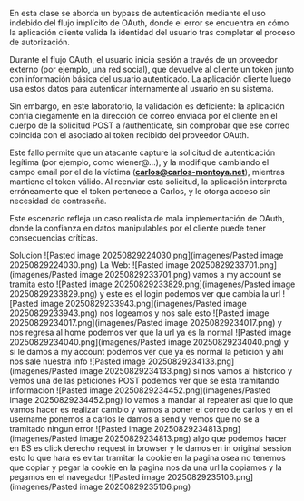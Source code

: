 En esta clase se aborda un bypass de autenticación mediante el uso indebido del flujo implícito de OAuth, donde el error se encuentra en cómo la aplicación cliente valida la identidad del usuario tras completar el proceso de autorización.

Durante el flujo OAuth, el usuario inicia sesión a través de un proveedor externo (por ejemplo, una red social), que devuelve al cliente un token junto con información básica del usuario autenticado. La aplicación cliente luego usa estos datos para autenticar internamente al usuario en su sistema.

Sin embargo, en este laboratorio, la validación es deficiente: la aplicación confía ciegamente en la dirección de correo enviada por el cliente en el cuerpo de la solicitud POST a /authenticate, sin comprobar que ese correo coincida con el asociado al token recibido del proveedor OAuth.

Este fallo permite que un atacante capture la solicitud de autenticación legítima (por ejemplo, como wiener@…), y la modifique cambiando el campo email por el de la víctima (**carlos@carlos-montoya.net**), mientras mantiene el token válido. Al reenviar esta solicitud, la aplicación interpreta erróneamente que el token pertenece a Carlos, y le otorga acceso sin necesidad de contraseña.

Este escenario refleja un caso realista de mala implementación de OAuth, donde la confianza en datos manipulables por el cliente puede tener consecuencias críticas.

Solucion
![Pasted image 20250829224030.png](imagenes/Pasted image 20250829224030.png)
La Web:
![Pasted image 20250829233701.png](imagenes/Pasted image 20250829233701.png)
vamos a my account
se tramita esto
![Pasted image 20250829233829.png](imagenes/Pasted image 20250829233829.png)
y este es el login podemos ver que cambia la url
![Pasted image 20250829233943.png](imagenes/Pasted image 20250829233943.png)
nos logeamos y nos sale esto
![Pasted image 20250829234017.png](imagenes/Pasted image 20250829234017.png)
y nos regresa al home podemos ver que la url ya es la normal
![Pasted image 20250829234040.png](imagenes/Pasted image 20250829234040.png)
y si le damos a my account podemos ver que ya es normal la peticion y ahi nos sale nuestra info
![Pasted image 20250829234133.png](imagenes/Pasted image 20250829234133.png)
si nos vamos al historico y vemos una de las peticiones POST podemos ver que se esta tramitando informacion
![Pasted image 20250829234452.png](imagenes/Pasted image 20250829234452.png)
lo vamos a mandar al repeater
asi que lo que vamos hacer es realizar cambio y vamos a poner el correo de carlos y en el username ponemos a carlos
le damos a send y vemos que no se a tramitado ningun error
![Pasted image 20250829234813.png](imagenes/Pasted image 20250829234813.png)
algo que podemos hacer en BS es click derecho request in browser y le damos en in original session esto lo que hara es evitar tramitar la cookie en la pagina osea no tenemos que copiar y pegar la cookie en la pagina
nos da una url la copiamos y la pegamos en el navegador
![Pasted image 20250829235106.png](imagenes/Pasted image 20250829235106.png)


